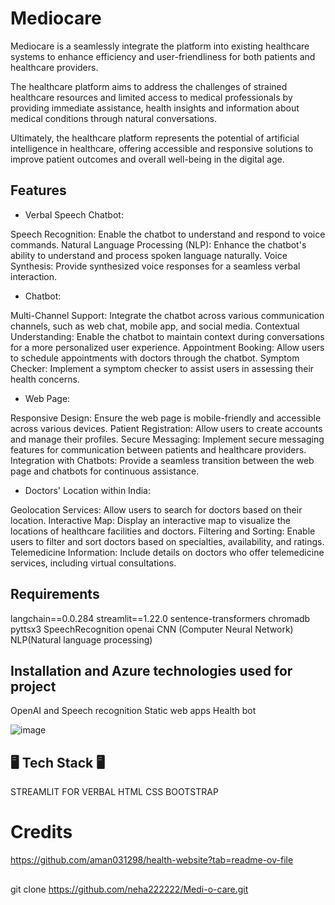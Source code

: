 # Mediocare

Mediocare is a seamlessly integrate the platform into existing healthcare systems to enhance efficiency and user-friendliness for both patients and healthcare providers.

The healthcare platform aims to address the challenges of strained healthcare resources and limited access to medical professionals by providing immediate assistance, health insights and information about medical conditions through natural conversations.

Ultimately, the healthcare platform represents the potential of artificial intelligence in healthcare, offering accessible and responsive solutions to improve patient outcomes and overall well-being in the digital age.

## Features

- Verbal Speech Chatbot:

Speech Recognition: Enable the chatbot to understand and respond to voice commands.
Natural Language Processing (NLP): Enhance the chatbot's ability to understand and process spoken language naturally.
Voice Synthesis: Provide synthesized voice responses for a seamless verbal interaction.

- Chatbot:

Multi-Channel Support: Integrate the chatbot across various communication channels, such as web chat, mobile app, and social media.
Contextual Understanding: Enable the chatbot to maintain context during conversations for a more personalized user experience.
Appointment Booking: Allow users to schedule appointments with doctors through the chatbot.
Symptom Checker: Implement a symptom checker to assist users in assessing their health concerns.

- Web Page:

Responsive Design: Ensure the web page is mobile-friendly and accessible across various devices.
Patient Registration: Allow users to create accounts and manage their profiles.
Secure Messaging: Implement secure messaging features for communication between patients and healthcare providers.
Integration with Chatbots: Provide a seamless transition between the web page and chatbots for continuous assistance.

- Doctors' Location within India:

Geolocation Services: Allow users to search for doctors based on their location.
Interactive Map: Display an interactive map to visualize the locations of healthcare facilities and doctors.
Filtering and Sorting: Enable users to filter and sort doctors based on specialties, availability, and ratings.
Telemedicine Information: Include details on doctors who offer telemedicine services, including virtual consultations.

## Requirements
langchain==0.0.284
streamlit==1.22.0
sentence-transformers
chromadb
pyttsx3
SpeechRecognition
openai
CNN (Computer Neural Network)
NLP(Natural language processing)

## Installation and Azure technologies used for project
OpenAI and Speech recognition
Static web apps
Health bot

![image](https://github.com/neha222222/Medi-o-care/assets/132138786/3e21f378-88bc-4fb4-96a9-10eb1608d6e0)

## 🖥️ Tech Stack 🖥️
STREAMLIT FOR VERBAL
HTML
CSS
BOOTSTRAP

# Credits
https://github.com/aman031298/health-website?tab=readme-ov-file

## 
   git clone https://github.com/neha222222/Medi-o-care.git
